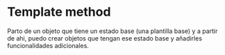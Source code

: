 # Template method
Parto de un objeto que tiene un estado base (una plantilla base) y a partir de ahi, puedo crear objetos que tengan ese estado base y añadirles funcionalidades adicionales.

